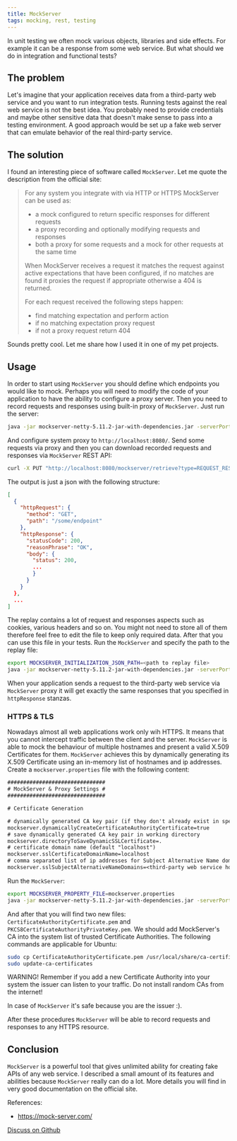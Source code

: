 ```yaml
---
title: MockServer
tags: mocking, rest, testing
---
```

In unit testing we often mock various objects, libraries and side effects. For example it can be a
response from some web service. But what should we do in integration and functional tests?

## The problem

Let's imagine that your application receives  data from a third-party web service and you want to
run integration tests. Running tests against the real web service is not the best idea. You probably
need to provide credentials and maybe other sensitive data that doesn't make sense to pass into a
testing environment. A good approach would be set up a fake web server that can emulate behavior
of the real third-party service.

## The solution

I found an interesting piece of software called `MockServer`. Let me quote the description from the
official site:

>For any system you integrate with via HTTP or HTTPS MockServer can be used as:
>
>* a mock configured to return specific responses for different requests
>* a proxy recording and optionally modifying requests and responses
>* both a proxy for some requests and a mock for other requests at the same time
>
>When MockServer receives a request it matches the request against active expectations that have
>been configured, if no matches are found it proxies the request if appropriate otherwise a 404 is
>returned.
>
>For each request received the following steps happen:
>
>* find matching expectation and perform action
>* if no matching expectation proxy request
>* if not a proxy request return 404

Sounds pretty cool. Let me share how I used it in one of my pet projects.

## Usage

In order to start using `MockServer` you should define which endpoints you would like to mock.
Perhaps you will need to modify the code of your application to have the ability to configure a
proxy server. Then you need to record requests and responses using built-in proxy of `MockServer`.
Just run the server:

```sh
java -jar mockserver-netty-5.11.2-jar-with-dependencies.jar -serverPort 8080
```

And configure system proxy to `http://localhost:8080/`. Send some requests via proxy and then you
can download recorded requests and responses via `MockServer` REST API:

```sh
curl -X PUT "http://localhost:8080/mockserver/retrieve?type=REQUEST_RESPONSES"
```

The output is just a json with the following structure:

```json
[
  {
    "httpRequest": {
      "method": "GET",
      "path": "/some/endpoint"
    },
    "httpResponse": {
      "statusCode": 200,
      "reasonPhrase": "OK",
      "body": {
        "status": 200,
        ...
        }
      }
    }
  },
  ...
]
```

The replay contains a lot of request and responses aspects such as cookies, various headers and so
on. You might not need to store all of them therefore feel free to edit the file to keep only
required data. After that you can use this file in your tests. Run the `MockServer` and specify
the path to the replay file:

```sh
export MOCKSERVER_INITIALIZATION_JSON_PATH=<path to replay file>
java -jar mockserver-netty-5.11.2-jar-with-dependencies.jar -serverPort 8080
```

When your application sends a request to the third-party web service via `MockServer` proxy it will
get exactly the same responses that you specified in `httpResponse` stanzas.

### HTTPS & TLS

Nowadays almost all web applications work only wih HTTPS. It means that you cannot intercept traffic
between the client and the server. `MockServer` is able to mock the behaviour of multiple hostnames
and present a valid X.509 Certificates for them. `MockServer` achieves this by dynamically
generating its X.509 Certificate using an in-memory list of hostnames and ip addresses. Create a
`mockserver.properties` file with the following content:

```txt
###############################
# MockServer & Proxy Settings #
###############################

# Certificate Generation

# dynamically generated CA key pair (if they don't already exist in specified directory)
mockserver.dynamicallyCreateCertificateAuthorityCertificate=true
# save dynamically generated CA key pair in working directory
mockserver.directoryToSaveDynamicSSLCertificate=.
# certificate domain name (default "localhost")
mockserver.sslCertificateDomainName=localhost
# comma separated list of ip addresses for Subject Alternative Name domain names (default empty list)
mockserver.sslSubjectAlternativeNameDomains=<third-party web service host name>
```

Run the `MockServer`:

```sh
export MOCKSERVER_PROPERTY_FILE=mockserver.properties
java -jar mockserver-netty-5.11.2-jar-with-dependencies.jar -serverPort 8080
```

And after that you will find two new files: `CertificateAuthorityCertificate.pem` and
`PKCS8CertificateAuthorityPrivateKey.pem`. We should add MockServer's CA into the system list of
trusted Certificate Authorities. The following commands are applicable for Ubuntu:

```sh
sudo cp CertificateAuthorityCertificate.pem /usr/local/share/ca-certificates/MockServer.crt
sudo update-ca-certificates
```

WARNING! Remember if you add a new Certificate Authority into your system the issuer can listen to
your traffic. Do not install random CAs from the internet!

In case of `MockServer` it's safe because you are the issuer :).

After these procedures `MockServer` will be able to record requests and responses to any HTTPS
resource.

## Conclusion

`MockServer` is a powerful tool that gives unlimited ability for creating fake APIs of any web
service. I described a small amount of its features and abilities because `MockServer` really can do
a lot. More details you will find in very good documentation on the official site.

References:

* <https://mock-server.com/>

[Discuss on Github](https://github.com/quarckster/blog.misharov.pro/discussions/12)
